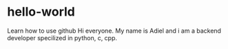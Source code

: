 # hello-world
Learn how to use github
Hi everyone.
My name is Adiel and i am a backend developer specilized in python, c, cpp.
